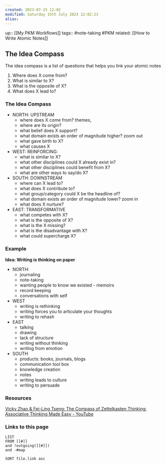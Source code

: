```yaml
---
created: 2023-07-15 12:02
modified: Saturday 15th July 2023 12:02:23
alias:
---
```

up:: [[My PKM Workflows]]
tags:: #note-taking #PKM
related: [[How to Write Atomic Notes]]

## The Idea Compass
The idea compass is a list of questions that helps you link your atomic notes
1. Where does X come from?
2. What is similar to X?
3. What is the opposite of X?
4. What does X lead to?
### The Idea Compass
- NORTH: UPSTREAM
	- where does X come from? themes,
	- where are its origin?
	- what belief does X support?
	- what domain exists an order of magnitude higher? zoom out
	- what gave birth to X?
	- what causes X
- WEST: REINFORCING:
	- what is similar to X?
	- what other disciplines could X already exist in?
	- what other disciplines could benefit from X?
	- what are other ways to say/do X?
- SOUTH: DOWNSTREAM
	- where can X lead to?
	- what does X contribute to?
	- what group/category could X be the headline of?
	- what domain exists an order of magnitude lower? zoom in
	- what does X nurture?
- EAST: TRANSFORMATIVE
	- what competes with X?
	- what is the opposite of X?
	- what is the X missing?
	- what is the disadvantage with X?
	- what could supercharge X?

### Example
**Idea: Writing is thinking on paper**
- NORTH:
	- journaling
	- note-taking
	- wanting people to know we existed - memoirs
	- record keeping
	- conversations with self
- WEST
	- writing is rethinking
	- writing forces you to articulate your thoughts
	- writing to rehash
- EAST
	- talking
	- drawing
	- lack of structure
	- writing without thinking
	- writing from emotion
- SOUTH
	- products: books, journals, blogs
	- communication tool box
	- knowledge creation
	- notes
	- writing leads to culture
	- writing to persuade
### Resources
[Vicky Zhao & Fei-Ling Tseng: The Compass of Zettelkasten Thinking: Associative Thinking Made Easy - YouTube](https://www.youtube.com/watch?v=-7r9t9T9Aww)


### Links to this page
```dataview
LIST
FROM [[#]]
and !outgoing([[#]])
and -#map

SORT file.link asc
```
